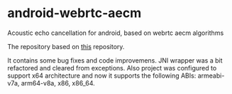 # android-webrtc-aecm
Acoustic echo cancellation for android, based on webrtc aecm algorithms

The repository based on [this]([https://github.com/lhc180/webrtc-based-android-aecm]) repository.

It contains some bug fixes and code improvemens. JNI wrapper was a bit refactored and cleared from exceptions.
Also project was configured to support x64 architecture and now it supports the following ABIs: armeabi-v7a, arm64-v8a, x86, x86_64.
